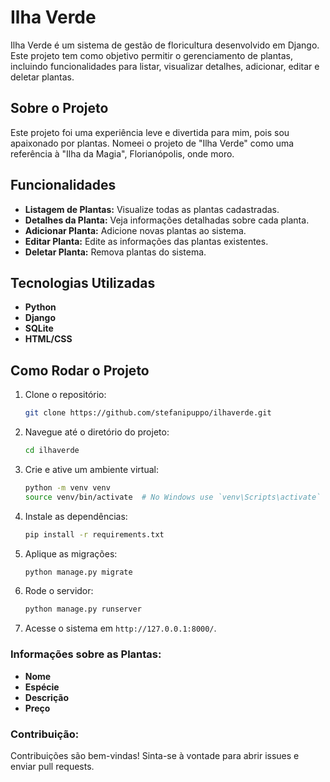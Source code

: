 # Ilha Verde

Ilha Verde é um sistema de gestão de floricultura desenvolvido em Django. Este projeto tem como objetivo permitir o gerenciamento de plantas, incluindo funcionalidades para listar, visualizar detalhes, adicionar, editar e deletar plantas.
## Sobre o Projeto

Este projeto foi uma experiência leve e divertida para mim, pois sou apaixonado por plantas. Nomeei o projeto de "Ilha Verde" como uma referência à "Ilha da Magia", Florianópolis, onde moro.


## Funcionalidades

- **Listagem de Plantas:** Visualize todas as plantas cadastradas.
- **Detalhes da Planta:** Veja informações detalhadas sobre cada planta.
- **Adicionar Planta:** Adicione novas plantas ao sistema.
- **Editar Planta:** Edite as informações das plantas existentes.
- **Deletar Planta:** Remova plantas do sistema.

## Tecnologias Utilizadas

- **Python**
- **Django**
- **SQLite**
- **HTML/CSS**

## Como Rodar o Projeto

1. Clone o repositório:
    ```bash
    git clone https://github.com/stefanipuppo/ilhaverde.git
    ```

2. Navegue até o diretório do projeto:
    ```bash
    cd ilhaverde
    ```

3. Crie e ative um ambiente virtual:
    ```bash
    python -m venv venv
    source venv/bin/activate  # No Windows use `venv\Scripts\activate`
    ```

4. Instale as dependências:
    ```bash
    pip install -r requirements.txt
    ```

5. Aplique as migrações:
    ```bash
    python manage.py migrate
    ```

6. Rode o servidor:
    ```bash
    python manage.py runserver
    ```

7. Acesse o sistema em `http://127.0.0.1:8000/`.

### Informações sobre as Plantas:
   - **Nome**
   - **Espécie**
   - **Descrição** 
   - **Preço** 

### Contribuição:

Contribuições são bem-vindas! Sinta-se à vontade para abrir issues e enviar pull requests.
